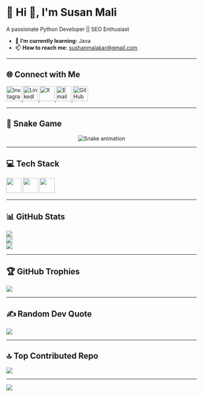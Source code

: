 # 💫 Hi 👋, I'm Susan Mali  
A passionate Python Developer || SEO Enthusiast  

- 🌱 **I’m currently learning:** Java  
- 📫 **How to reach me:** sushanmalakar@gmail.com  

---

## 🌐 Connect with Me  
<p align="left">
  <a href="https://instagram.com/sushan_malakar" target="_blank">
    <img src="https://skillicons.dev/icons?i=instagram" alt="Instagram" height="40" width="40" />
  </a>
  <a href="https://linkedin.com/in/Susan-Mali" target="_blank">
    <img src="https://skillicons.dev/icons?i=linkedin" alt="LinkedIn" height="40" width="40" />
  </a>
  <a href="https://x.com/susan_malakar" target="_blank">
    <img src="https://skillicons.dev/icons?i=twitter" alt="X" height="40" width="40" />
  </a>
  <a href="mailto:sushanmalakar@gmail.com" target="_blank">
    <img src="https://skillicons.dev/icons?i=gmail" alt="Email" height="40" width="40" />
  </a>
  <a href="https://github.com/SusanMali" target="_blank">
    <img src="https://skillicons.dev/icons?i=github" alt="GitHub" height="40" width="40" />
  </a>
</p>

---

## 🐍 Snake Game
<div align="center">
  <img src="https://profile-readme-generator.com/assets/snake.svg" alt="Snake animation" />
</div>

---

## 💻 Tech Stack  
<p align="left">
  <img src="https://skillicons.dev/icons?i=python,java,php,js,html,css,cs,dotnet,c,sqlite,mysql,django,wordpress" height="40" />
  <img src="https://skillicons.dev/icons?i=figma,photoshop,illustrator,aftereffects,lightroom,canva" height="40" />
  <img src="https://skillicons.dev/icons?i=git,vscode,visualstudio,apache" height="40" />
</p>

---

## 📊 GitHub Stats  
![](https://github-readme-stats.vercel.app/api?username=SusanMali&theme=dark&hide_border=false&include_all_commits=true&count_private=false)<br/>
![](https://nirzak-streak-stats.vercel.app/?user=SusanMali&theme=dark&hide_border=false)<br/>
![](https://github-readme-stats.vercel.app/api/top-langs/?username=SusanMali&theme=dark&hide_border=false&include_all_commits=true&count_private=false&layout=compact)

---

## 🏆 GitHub Trophies  
![](https://github-profile-trophy.vercel.app/?username=SusanMali&theme=radical&no-frame=false&no-bg=true&margin-w=4)

---

## ✍️ Random Dev Quote  
![](https://quotes-github-readme.vercel.app/api?type=horizontal&theme=radical)

---

## 🔝 Top Contributed Repo  
![](https://github-contributor-stats.vercel.app/api?username=SusanMali&limit=5&theme=dark&combine_all_yearly_contributions=true)

---

[![](https://visitcount.itsvg.in/api?id=SusanMali&icon=0&color=0)](https://visitcount.itsvg.in)

